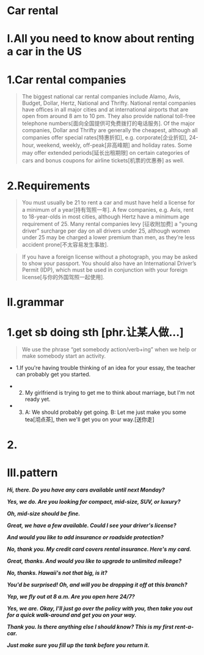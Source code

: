 # Car rental

# I.All you need to know about renting a car in the US
# 1.Car rental companies
> The biggest national car rental companies include Alamo, Avis, Budget, Dollar, Hertz, National and Thrifty. National rental companies have offices in all major cities and at international airports that are open from around 8 am to 10 pm. They also provide national toll-free telephone numbers[面向全国提供可免费拨打的电话服务]. Of the major companies, Dollar and Thrifty are generally the cheapest, although all companies offer special rates[特惠折扣], e.g. corporate[企业折扣], 24-hour, weekend, weekly, off-peak[非高峰期] and holiday rates. Some may offer extended periods[延长出租期限] on certain categories of cars and bonus coupons for airline tickets[机票的优惠券] as well.

# 2.Requirements
> You must usually be 21 to rent a car and must have held a license for a minimum of a year[持有驾照一年]. A few companies, e.g. Avis, rent to 18-year-olds in most cities, although Hertz have a minimum age requirement of 25. Many rental companies levy [征收附加费] a "young driver" surcharge per day on all drivers under 25, although women under 25 may be charged a lower premium than men, as they’re less accident prone[不太容易发生事故].

> If you have a foreign license without a photograph, you may be asked to show your passport. You should also have an International Driver’s Permit (IDP), which must be used in conjunction with your foreign license[与你的外国驾照一起使用].

# II.grammar
# 1.get sb doing sth [phr.让某人做...]
> We use the phrase “get somebody action/verb+ing” when we help or make somebody start an activity.

- 1.If you're having trouble thinking of an idea for your essay, the teacher can probably get you started.

- 2. My girlfriend is trying to get me to think about marriage, but I'm not ready yet.

- 3. A: We should probably get going. B: Let me just make you some tea[沏点茶], then we'll get you on your way.[送你走]

# 2.












# III.pattern
***Hi, there. Do you have any cars available until next Monday?***

***Yes, we do. Are you looking for compact, mid-size, SUV, or luxury?***

***Oh, mid-size should be fine.***

***Great, we have a few available. Could I see your driver's license?***

***And would you like to add insurance or roadside protection?***

***No, thank you. My credit card covers rental insurance. Here's my card.***

***Great, thanks. And would you like to upgrade to unlimited mileage?***

***No, thanks. Hawaii's not that big, is it?***

***You'd be surprised! Oh, and will you be dropping it off at this branch?***

***Yep, we fly out at 8 a.m. Are you open here 24/7?***

***Yes, we are. Okay, I'll just go over the policy with you, then take you out for a quick walk-around and get you on your way.***

***Thank you. Is there anything else I should know? This is my first rent-a-car.***

***Just make sure you fill up the tank before you return it.***